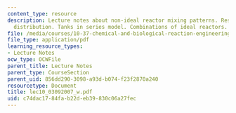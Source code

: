 ```yaml
---
content_type: resource
description: Lecture notes about non-ideal reactor mixing patterns. Residence time
  distribution. Tanks in series model. Combinations of ideal reactors.
file: /media/courses/10-37-chemical-and-biological-reaction-engineering-spring-2007/c74dac1784fab22deb39830c06a27fec_lec10_03092007_w.pdf
file_type: application/pdf
learning_resource_types:
- Lecture Notes
ocw_type: OCWFile
parent_title: Lecture Notes
parent_type: CourseSection
parent_uid: 856dd290-3098-a93d-b074-f23f2870a240
resourcetype: Document
title: lec10_03092007_w.pdf
uid: c74dac17-84fa-b22d-eb39-830c06a27fec
---
```

